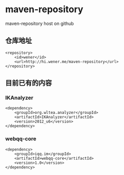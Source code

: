 maven-repository
================

maven-repository host on github

仓库地址
-------
```
<repository>
	<id>wener</id>
	<url>http://hi.wener.me/maven-repository</url>
</repository>
```

目前已有的内容
-------------

### IKAnalyzer
```
<dependency>
	<groupId>org.wltea.analyzer</groupId>
	<artifactId>IKAnalyzer</artifactId>
	<version>2012_u6</version>
</dependency>
```

### webqq-core
```
<dependency>
	<groupId>iqq.im</groupId>
	<artifactId>webqq-core</artifactId>
	<version>1.0</version>
</dependency>
```